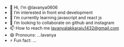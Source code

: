 - 👋 Hi, I’m @lavanya0606
- 👀 I’m interested in front end development
- 🌱 I’m currently learning javascript and react js
- 💞️ I’m looking to collaborate on github and instagram
- 📫 How to reach me lavanyalakkaraju1432@gmail.com
- 😄 Pronouns: ...lavanya
- ⚡ Fun fact: ...

<!---
lavanya0606/lavanya0606 is a ✨ special ✨ repository because its `README.md` (this file) appears on your GitHub profile.
You can click the Preview link to take a look at your changes.
--->

